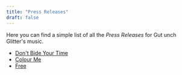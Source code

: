 ```yaml
---
title: "Press Releases"
draft: false
---
```


Here you can find a simple list of all the *Press Releases* for Gut unch Glitter's music.

* [Don't Bide Your Time](../press/bide/)
* [Colour Me](../press/colour-me/)
* [Free](../press/free/)
